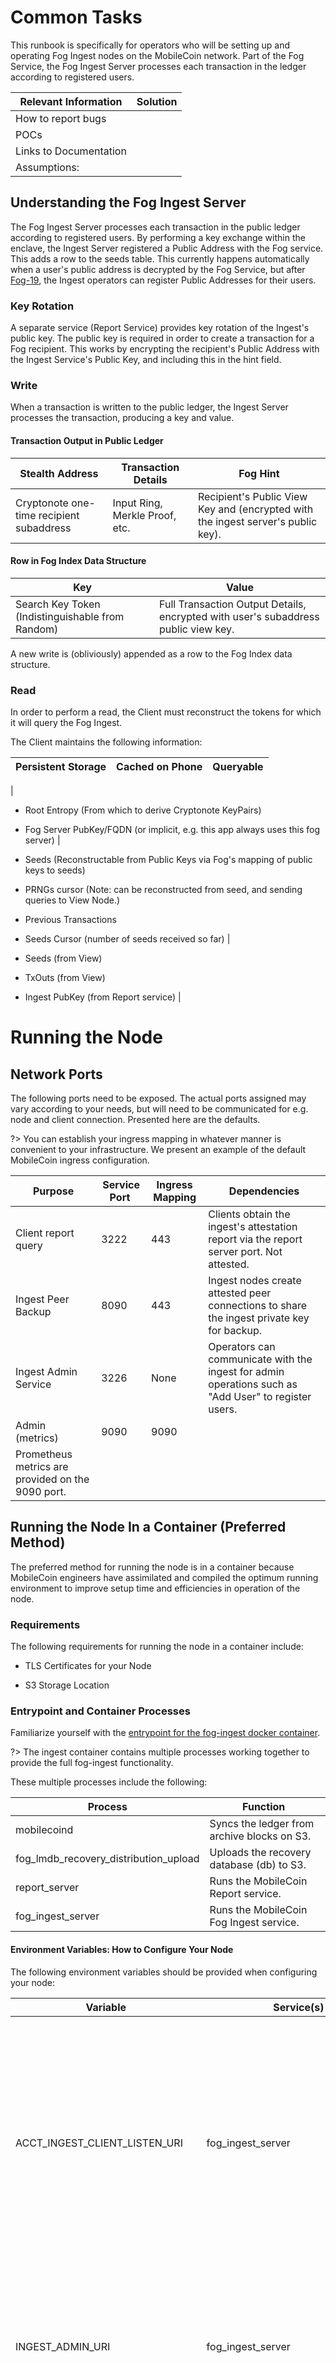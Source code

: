 # Common Tasks

This runbook is specifically for operators who will be setting up and operating Fog Ingest nodes on the MobileCoin network. Part of the Fog Service, the Fog Ingest Server processes each transaction in the ledger according to registered users.

| Relevant Information | Solution |
| ----------- | -----------|
| How to report bugs | |
| POCs | |
| Links to Documentation | |
| Assumptions: | |

## Understanding the Fog Ingest Server

The Fog Ingest Server processes each transaction in the public ledger according to registered users. By performing a key exchange within the enclave, the Ingest Server registered a Public Address with the Fog service. This adds a row to the seeds table. This currently happens automatically when a user's public address is decrypted by the Fog Service, but after [Fog-19](https://mobilecoin.atlassian.net/browse/FOG-19), the Ingest operators can register Public Addresses for their users.

### Key Rotation

A separate service (Report Service) provides key rotation of the Ingest's public key. The public key is required in order to create a transaction for a Fog recipient. This works by encrypting the recipient's Public Address with the Ingest Service's Public Key, and including this in the hint field.

### Write

When a transaction is written to the public ledger, the Ingest Server processes the transaction, producing a key and value.

#### Transaction Output in Public Ledger

| Stealth Address | Transaction Details | Fog Hint |
| ----------- | ----------- | ----------- |
| Cryptonote one-time recipient subaddress | Input Ring, Merkle Proof, etc. | Recipient's Public View Key and (encrypted with the ingest server's public key). |

#### Row in Fog Index Data Structure

| Key |Value |
| ----------- | ----------- |
| Search Key Token (Indistinguishable from Random) | Full Transaction Output Details, encrypted with user's subaddress public view key. |

A new write is (obliviously) appended as a row to the Fog Index data structure.

### Read

In order to perform a read, the Client must reconstruct the tokens for which it will query the Fog Ingest.

The Client maintains the following information:

| Persistent Storage | Cached on Phone | Queryable |
| ----------- | ----------- | -----------  |
| 
-   Root Entropy (From which to derive Cryptonote KeyPairs)

-   Fog Server PubKey/FQDN (or implicit, e.g. this app always uses this fog server)
 | 
-   Seeds (Reconstructable from Public Keys via Fog's mapping of public keys to seeds)

-   PRNGs cursor (Note: can be reconstructed from seed, and sending queries to View Node.)

-   Previous Transactions

-   Seeds Cursor (number of seeds received so far)
 | 
-   Seeds (from View)

-   TxOuts (from View)

-   Ingest PubKey (from Report service)
 |

# Running the Node

## Network Ports

The following ports need to be exposed. The actual ports assigned may vary according to your needs, but will need to be communicated for e.g. node and client connection. Presented here are the defaults.

?> You can establish your ingress mapping in whatever manner is convenient to your infrastructure. We present an example of the default MobileCoin ingress configuration.

| Purpose |  Service Port  | Ingress Mapping | Dependencies |
| ----------- | ----------- | ----------- | ----------- |
| Client report query | 3222 | 443 | Clients obtain the ingest's attestation report via the report server port. Not attested. |
| Ingest Peer Backup | 8090 | 443 | Ingest nodes create attested peer connections to share the ingest private key for backup. |
| Ingest Admin Service | 3226 | None | Operators can communicate with the ingest for admin operations such as "Add User" to register users. |
| Admin (metrics) | 9090 | 9090 |
Prometheus metrics are provided on the 9090 port. |

## Running the Node In a Container (Preferred Method)

The preferred method for running the node is in a container because MobileCoin engineers have assimilated and compiled the optimum running environment to improve setup time and efficiencies in operation of the node.

### Requirements

The following requirements for running the node in a container include:

-   TLS Certificates for your Node

-   S3 Storage Location

### Entrypoint and Container Processes

Familiarize yourself with the [entrypoint for the fog-ingest docker container](https://github.com/mobilecoinofficial/internal/blob/master/ops/entrypoints/fogingest.sh).

?> The ingest container contains multiple processes working together to provide the full fog-ingest functionality.

These multiple processes include the following:

| Process | Function  |
| ----------- | ----------- |
| mobilecoind | Syncs the ledger from archive blocks on S3. |
| fog_lmdb_recovery_distribution_upload | Uploads the recovery database (db) to S3. |
| report_server | Runs the MobileCoin Report service. |
| fog_ingest_server | Runs the MobileCoin Fog Ingest service. |

#### Environment Variables: How to Configure Your Node

The following environment variables should be provided when configuring your node:

| Variable | Service(s) | Value | Function |
| ----------- | ----------- | ----------- | ----------- |
|  ACCT_INGEST_CLIENT_LISTEN_URI | fog_ingest_server | URI, e.g. insecure-fog://0.0.0.0:3226/ | URI on which to listen for requests. Note: Ingest is not exposed to Fog users, so this is in fact an admin port. There is an admin client which registers users with the ingest service, and it talks to this port.  |
| INGEST_ADMIN_URI | fog_ingest_server | URI, e.g. insecure-mca://127.0.0.1:8003/ | URI on which the in-container admin service connects to gather info from the running ingest service. |
| PEER_LISTEN_URI | fog_ingest_server | URI, e.g. insecure-fog-ingest://0.0.0.0:8090/ | URI on which to listen for ingest backup peers. When a node is configured with the --primary-node-uri parameter, it acts as a backup and forms an attested connection with the primary ingest node. |
| INGEST_PEER_RESPONDER_ID | fog_ingest_server | Address and port, such as fog-ingest.alpha.mobilecoin.com:443 | "Responder ID" used in attestation. |
| ACCOUNT_DB_DIR | fog_ingest_server, fog_lmdb_recovery_distribution_upload | Path to account db | The account db stores users' txos. |
| REPORT_DB_DIR | fog_ingest_server, report_server | Path to report db | The report db provides attestation reports for the ingest service. These reports are verified by clients before sending a transaction. |
| NODE_LEDGER_DIR | fog_ingest_server, mobilecoind | Path to ledger | The location of the ledger. We suggest that this should be persistently stored outside the container and mounted in. mobilecoind syncs the ledger starting from the last local block. |
| WATCHER_DB_DIR | fog_ingest_server, mobilecoind | Path to watcher db | The watcher db provides block timestamps. mobilecoind syncs the block timestamps along with the ledger. |
| IAS_SPID | fog_ingest_server | IAS credential | Required for ingest backup peer attestation. |
| IAS_API_KEY | fog_ingest_server | IAS credential | Required for ingest backup peer attestation. |
| REPORT_SERVER_CLIENT_LISTEN_URI | report_server | URI, e.g. insecure-fog://0.0.0.0:3222/ | URI on which to listen for client requests to the report server. The report server provides attestation reports for the ingest enclave, which contain the ingest's public key. Users encrypt the hint field with this public key. |
| AWS_ACCESS_KEY_ID | fog_lmdb_recovery_distribution_upload | AWS Credential | Should have write access to your S3 recovery db bucket. |
| AWS_SECRET_ACCESS_KEY | fog_lmdb_recovery_distribution_upload | AWS Credential | Should have write access to your S3 recovery db bucket.  |
| AWS_PATH | fog_lmdb_recovery_distribution_upload | S3 URL, e.g. s3://mobilecoin.fog/fog-ingest.alpha.mobilecoin.com?region=us-east-2 | The S3 location of your S3 recovery db bucket. |
| PEERS | mobilecoind | Comma-separated consensus peers, e.g. mc://node1.alpha.mobilecoin.com/,mc://node2.alpha.mobilecoin.com | Consensus "peers" from which to query the block height, in order to sync the ledger to the appropriate height.  |
| TX_SRC_URLS | mobilecoind | Comma-separated S3 URLS, e.g. https://s3-us-west-1.amazonaws.com/mobilecoin.chain/node1.alpha.mobilecoin.com/,https://s3-us-west-1.amazonaws.com/mobilecoin.chain/node2.alpha.mobilecoin.com/ | S3 source URLs from which to sync archive blocks. |

#### Run It!

The following code is the actual docker run command that pulls it all together.

```
docker run \\
--detach=true \\
--init \\
--name fogingest

--network=containers

--publish 3222:3222

--publish 3226:3226

--publish 8090:8090

--publish 9090:9090

--cap-add=SYS_PTRACE

--env AWS_PATH=s3://mobilecoin.fog/fog-ingest.alpha.mobilecoin.com?region=us-east-2

--env AWS_SECRET_ACCESS_KEY=$AWS_SECRET_ACCESS_KEY

--env AWS_ACCESS_KEY_ID=$AWS_ACCESS_KEY_ID

--env IAS_SPID=$IAS_SPID

--env IAS_API_KEY=$IAS_API_KEY

--env INGEST_PEER_RESPONDER_ID=ingest.alpha.mobilecoin.com:443

--env PEER_LISTEN_URI=insecure-igp://0.0.0.0:8090/

--env PEERS=mc://node1.alpha.mobilecoin.com/,mc://node2.alpha.mobilecoin.com

--env TX_SOURCE_URLS=https://s3-us-west-1.amazonaws.com/mobilecoin.chain/node1.alpha.mobilecoin.com/,https://s3-us-west-1.amazonaws.com/mobilecoin.chain/node2.alpha.mobilecoin.com/

--env NODE_LEDGER_DIR=/data/ledger

--env WATCHER_DB_DIR=/data/watcher

--env REPORT_DB_DIR=/data/report

--env REPORT_SERVER_ADMIN_URI=insecure-mca://127.0.0.1:8007/

--env INGEST_ADMIN_URI=insecure-mca://127.0.0.1:8003/

--device /dev/isgx

-it mobilecoin/fogingest:<image_tag>
```

The entrypoint does not take any arguments.

## Using Your Own Binaries Built from Source, Without Docker

### Things You Need

-   TLS certificates for your node

-   Ledger Storage Location

-   S3 storage location

### The Various Binaries that You Need to Run

-   fog_ingest_server

-   fog_lmdb_recovery_distribution_upload

-   mobilecoind

-   report_server

### Run It!

-   Command line for fogingest service

-   Command line for mobilecoind

-   Command line for report server

-   Command line for fog_lmdb_recovery_distribution_upload

### Running the Fog Ingest Services

The arguments to the Fog Ingest server include the following:

| Argument | Value | Function |
| ----------- | ----------- | ----------- |
| recovery-db | Path to recovery-db /account | Recovery-db location |
| ledger-db | Path to ledger db | Ledger-db location |
| watcher-db | Path to watcher db | Watcher-db location |
| client-listen-uri | URI, for example:<br />insecure-fog-ingest://0.0.0.0:3226/ | URI on which to listen for requests. Note: Ingest is not exposed to Fog users, so this is in fact an admin port. There is an admin client which registers users with the ingest service, and it talks to this port.  |
| peer-listen-uri | URI, for example:<br />insecure-igp://0.0.0.0:8090/ | URI on which to listen for ingest backup peers. When a node is configured with the --primary-node-uri parameter, it acts as a backup and forms an attested connection with the primary ingest node. |
| ias-api-key | IAS credential | Your API key for attesting with the Intel Attestation Service. See [Getting Intel Attestation Service Credentials](https://docs.google.com/document/d/1iSHIi18Y7UTqzi0V4zy3NbP49ObxeHExsdmqoGHTRa0/edit#heading=h.6udbg7jtjqpq). |
| ias-spid | IAS credential | Your Service Provider ID for attesting with the Intel Attestation Service. See [Getting Intel Attestation Service Credentials](https://docs.google.com/document/d/1iSHIi18Y7UTqzi0V4zy3NbP49ObxeHExsdmqoGHTRa0/edit#heading=h.6udbg7jtjqpq). |
| local-node-id | address:port | The "Responder ID" used in ingest peer attestation for private key backup. |
| sealed-key | Path to local sealed key | Local location to store the sealed enclave key. If the ingest server restarts on the same machine, it can restore its private key from the sealed-key. |
| admin-listen-uri | URI, for example:<br />insecure-mca://127.0.0.1:9091/ | URI on which the in-container admin service connects to gather info from the running ingest service. |

The arguments to the `mobilecoind` include the following:

| Argument | Value | Function |
| ----------- | ----------- | ----------- |
| peer | Consensus node peer URI. Can provide multiple.<br />Example:<br />mc://node1.demo.mobilecoin.com/ | Consensus "peers" from which to query the block height, in order to sync the ledger to the appropriate height. |
| tx-src-url | S3 Path to ledger archive blocks. Can provide multiple.<br />Example:<br />https://s3-us-west-1.amazonaws.com/mobilecoin.chain/node1.alpha.mobilecoin.com/ | S3 source URLs from which to sync archive blocks. |
| ledger-db | Path to ledger db | Ledger-db location |
| watcher-db | Path to watcher db | Watcher-db location |
| poll-interval | 2 | \ |

The arguments to the `fog_lmdb_recovery_distribution_upload` include the following:

| Argument | Value | Function |
| ----------- | ----------- | ----------- |
| recovery-db | Path to recovery db | \ |
| dest | AWS url  |\ |
| state-file | Path to state file | \ |

# Playbook: Common Errors & Alerts

## Common Errors

| Common Error | Error Message | Solution |
| ----------- | ----------- | ----------- |
|\ |\ |\ |
|\ |\ |\ |
|\ |\ |\ |
|\ |\ |\ |
|\ |\ |\ |
|\ |\ |\ |
|\ |\ |\ |
|\ |\ |\ |
|\ |\ |\ |
|\ |\ |\ |

## Alerts

| Common Alert | Alert Message | Solution |
| ----------- | ----------- | ----------- |
|\ |\ |\ |
|\ |\ |\ |